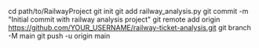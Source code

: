 cd path/to/RailwayProject
git init
git add railway_analysis.py
git commit -m "Initial commit with railway analysis project"
git remote add origin https://github.com/YOUR_USERNAME/railway-ticket-analysis.git
git branch -M main
git push -u origin main
